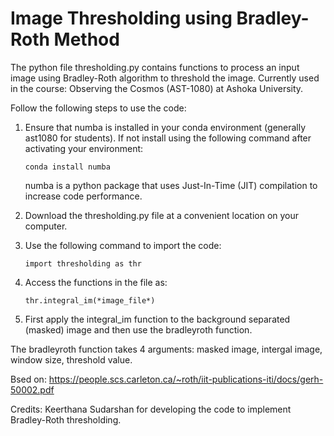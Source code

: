 # Image Thresholding using Bradley-Roth Method

The python file thresholding.py contains functions to process an input image using Bradley-Roth algorithm to threshold the image. Currently used in the course: Observing the Cosmos (AST-1080) at Ashoka University.


Follow the following steps to use the code:

1) Ensure that numba is installed in your conda environment (generally ast1080 for students). If not install using the following command after activating your environment:

   ``` conda install numba ```

   numba is a python package that uses Just-In-Time (JIT) compilation to increase code performance.

2) Download the thresholding.py file at a convenient location on your computer.

3) Use the following command to import the code:

   ```import thresholding as thr ```

4) Access the functions in the file as:

   ``` thr.integral_im(*image_file*) ```

5) First apply the integral_im function to the background separated (masked) image and then use the bradleyroth function.


The bradleyroth function takes 4 arguments: masked image, intergal image, window size, threshold value.

Bsed on: https://people.scs.carleton.ca/~roth/iit-publications-iti/docs/gerh-50002.pdf



Credits: Keerthana Sudarshan for developing the code to implement Bradley-Roth thresholding.
